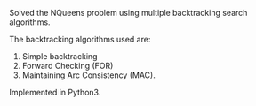 Solved the NQueens problem using multiple backtracking search algorithms.

The backtracking algorithms used are:
1) Simple backtracking
2) Forward Checking (FOR)
3) Maintaining Arc Consistency (MAC).

Implemented in Python3.
